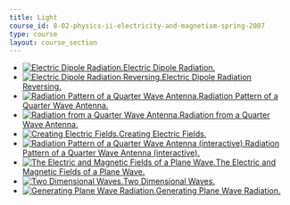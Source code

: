 ```yaml
---
title: Light
course_id: 8-02-physics-ii-electricity-and-magnetism-spring-2007
type: course
layout: course_section
---
```

*   [![Electric Dipole Radiation.](/courses/physics/8-02-physics-ii-electricity-and-magnetism-spring-2007/visualizations/01DipoleThumb.jpg)Electric Dipole Radiation.](/ans7870/8/8.02T/f04/visualizations/light/01-DipoleRadiation/01-Dipole_320.html)
*   [![Electric Dipole Radiation Reversing.](/courses/physics/8-02-physics-ii-electricity-and-magnetism-spring-2007/visualizations/02smPtDipThumb.jpg)Electric Dipole Radiation Reversing.](/ans7870/8/8.02T/f04/visualizations/light/02-dipoleRadiationReversing/02-SmPointDipole_320.html)
*   [![Radiation Pattern of a Quarter Wave Antenna.](/courses/physics/8-02-physics-ii-electricity-and-magnetism-spring-2007/visualizations/03patternThumb.jpg)Radiation Pattern of a Quarter Wave Antenna.](/ans7870/8/8.02T/f04/visualizations/light/03-AntennaPattern/03-MicrowaveAntenna_320.html)
*   [![Radiation from a Quarter Wave Antenna.](/courses/physics/8-02-physics-ii-electricity-and-magnetism-spring-2007/visualizations/04microThumb.jpg)Radiation from a Quarter Wave Antenna.](/ans7870/8/8.02T/f04/visualizations/light/04-QuarterWaveAntenna/04-MicrowaveDLICS_320.html)
*   [![Creating Electric Fields.](/courses/physics/8-02-physics-ii-electricity-and-magnetism-spring-2007/visualizations/05pithThumb.jpg)Creating Electric Fields.](/ans7870/8/8.02T/f04/visualizations/light/05-CreatingRadiation/05-pith_f220_320.html)
*   [![Radiation Pattern of a Quarter Wave Antenna (interactive).](/courses/physics/8-02-physics-ii-electricity-and-magnetism-spring-2007/visualizations/06qwave3dthumb.jpg)Radiation Pattern of a Quarter Wave Antenna (interactive).](/ans7870/8/8.02T/f04/visualizations/light/06-qwave3d/06-qwave3d320.html)
*   [![The Electric and Magnetic Fields of a Plane Wave.](/courses/physics/8-02-physics-ii-electricity-and-magnetism-spring-2007/visualizations/07eblightthumb.jpg)The Electric and Magnetic Fields of a Plane Wave.](/ans7870/8/8.02T/f04/visualizations/light/07-EBlight/07-EB_Light_320.html)
*   [![Two Dimensional Waves.](/courses/physics/8-02-physics-ii-electricity-and-magnetism-spring-2007/visualizations/08wavesthumb.jpg)Two Dimensional Waves.](/ans7870/8/8.02T/f04/visualizations/light/08-waves2d/08-waves320.html)
*   [![Generating Plane Wave Radiation.](/courses/physics/8-02-physics-ii-electricity-and-magnetism-spring-2007/visualizations/09planewaveappthumb.jpg)Generating Plane Wave Radiation.](/ans7870/8/8.02T/f04/visualizations/light/09-planewaveapp/09-planewaveapp320.html)